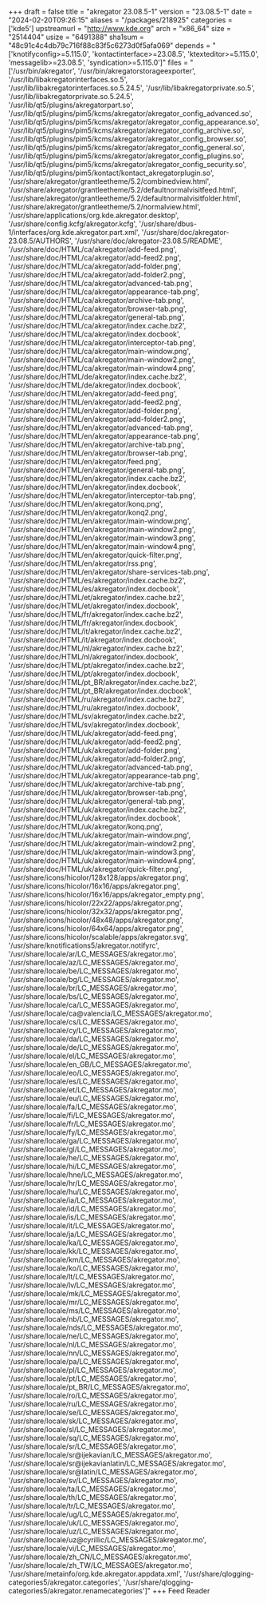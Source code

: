 +++
draft = false
title = "akregator 23.08.5-1"
version = "23.08.5-1"
date = "2024-02-20T09:26:15"
aliases = "/packages/218925"
categories = ['kde5']
upstreamurl = "http://www.kde.org"
arch = "x86_64"
size = "2514404"
usize = "6491388"
sha1sum = "48c91c4c4db79c716f88c83f5c6273d0f5afa069"
depends = "['knotifyconfig>=5.115.0', 'kontactinterface>=23.08.5', 'ktexteditor>=5.115.0', 'messagelib>=23.08.5', 'syndication>=5.115.0']"
files = "['/usr/bin/akregator', '/usr/bin/akregatorstorageexporter', '/usr/lib/libakregatorinterfaces.so.5', '/usr/lib/libakregatorinterfaces.so.5.24.5', '/usr/lib/libakregatorprivate.so.5', '/usr/lib/libakregatorprivate.so.5.24.5', '/usr/lib/qt5/plugins/akregatorpart.so', '/usr/lib/qt5/plugins/pim5/kcms/akregator/akregator_config_advanced.so', '/usr/lib/qt5/plugins/pim5/kcms/akregator/akregator_config_appearance.so', '/usr/lib/qt5/plugins/pim5/kcms/akregator/akregator_config_archive.so', '/usr/lib/qt5/plugins/pim5/kcms/akregator/akregator_config_browser.so', '/usr/lib/qt5/plugins/pim5/kcms/akregator/akregator_config_general.so', '/usr/lib/qt5/plugins/pim5/kcms/akregator/akregator_config_plugins.so', '/usr/lib/qt5/plugins/pim5/kcms/akregator/akregator_config_security.so', '/usr/lib/qt5/plugins/pim5/kontact/kontact_akregatorplugin.so', '/usr/share/akregator/grantleetheme/5.2/combinedview.html', '/usr/share/akregator/grantleetheme/5.2/defaultnormalvisitfeed.html', '/usr/share/akregator/grantleetheme/5.2/defaultnormalvisitfolder.html', '/usr/share/akregator/grantleetheme/5.2/normalview.html', '/usr/share/applications/org.kde.akregator.desktop', '/usr/share/config.kcfg/akregator.kcfg', '/usr/share/dbus-1/interfaces/org.kde.akregator.part.xml', '/usr/share/doc/akregator-23.08.5/AUTHORS', '/usr/share/doc/akregator-23.08.5/README', '/usr/share/doc/HTML/ca/akregator/add-feed.png', '/usr/share/doc/HTML/ca/akregator/add-feed2.png', '/usr/share/doc/HTML/ca/akregator/add-folder.png', '/usr/share/doc/HTML/ca/akregator/add-folder2.png', '/usr/share/doc/HTML/ca/akregator/advanced-tab.png', '/usr/share/doc/HTML/ca/akregator/appearance-tab.png', '/usr/share/doc/HTML/ca/akregator/archive-tab.png', '/usr/share/doc/HTML/ca/akregator/browser-tab.png', '/usr/share/doc/HTML/ca/akregator/general-tab.png', '/usr/share/doc/HTML/ca/akregator/index.cache.bz2', '/usr/share/doc/HTML/ca/akregator/index.docbook', '/usr/share/doc/HTML/ca/akregator/interceptor-tab.png', '/usr/share/doc/HTML/ca/akregator/main-window.png', '/usr/share/doc/HTML/ca/akregator/main-window2.png', '/usr/share/doc/HTML/ca/akregator/main-window4.png', '/usr/share/doc/HTML/de/akregator/index.cache.bz2', '/usr/share/doc/HTML/de/akregator/index.docbook', '/usr/share/doc/HTML/en/akregator/add-feed.png', '/usr/share/doc/HTML/en/akregator/add-feed2.png', '/usr/share/doc/HTML/en/akregator/add-folder.png', '/usr/share/doc/HTML/en/akregator/add-folder2.png', '/usr/share/doc/HTML/en/akregator/advanced-tab.png', '/usr/share/doc/HTML/en/akregator/appearance-tab.png', '/usr/share/doc/HTML/en/akregator/archive-tab.png', '/usr/share/doc/HTML/en/akregator/browser-tab.png', '/usr/share/doc/HTML/en/akregator/feed.png', '/usr/share/doc/HTML/en/akregator/general-tab.png', '/usr/share/doc/HTML/en/akregator/index.cache.bz2', '/usr/share/doc/HTML/en/akregator/index.docbook', '/usr/share/doc/HTML/en/akregator/interceptor-tab.png', '/usr/share/doc/HTML/en/akregator/konq.png', '/usr/share/doc/HTML/en/akregator/konq2.png', '/usr/share/doc/HTML/en/akregator/main-window.png', '/usr/share/doc/HTML/en/akregator/main-window2.png', '/usr/share/doc/HTML/en/akregator/main-window3.png', '/usr/share/doc/HTML/en/akregator/main-window4.png', '/usr/share/doc/HTML/en/akregator/quick-filter.png', '/usr/share/doc/HTML/en/akregator/rss.png', '/usr/share/doc/HTML/en/akregator/share-services-tab.png', '/usr/share/doc/HTML/es/akregator/index.cache.bz2', '/usr/share/doc/HTML/es/akregator/index.docbook', '/usr/share/doc/HTML/et/akregator/index.cache.bz2', '/usr/share/doc/HTML/et/akregator/index.docbook', '/usr/share/doc/HTML/fr/akregator/index.cache.bz2', '/usr/share/doc/HTML/fr/akregator/index.docbook', '/usr/share/doc/HTML/it/akregator/index.cache.bz2', '/usr/share/doc/HTML/it/akregator/index.docbook', '/usr/share/doc/HTML/nl/akregator/index.cache.bz2', '/usr/share/doc/HTML/nl/akregator/index.docbook', '/usr/share/doc/HTML/pt/akregator/index.cache.bz2', '/usr/share/doc/HTML/pt/akregator/index.docbook', '/usr/share/doc/HTML/pt_BR/akregator/index.cache.bz2', '/usr/share/doc/HTML/pt_BR/akregator/index.docbook', '/usr/share/doc/HTML/ru/akregator/index.cache.bz2', '/usr/share/doc/HTML/ru/akregator/index.docbook', '/usr/share/doc/HTML/sv/akregator/index.cache.bz2', '/usr/share/doc/HTML/sv/akregator/index.docbook', '/usr/share/doc/HTML/uk/akregator/add-feed.png', '/usr/share/doc/HTML/uk/akregator/add-feed2.png', '/usr/share/doc/HTML/uk/akregator/add-folder.png', '/usr/share/doc/HTML/uk/akregator/add-folder2.png', '/usr/share/doc/HTML/uk/akregator/advanced-tab.png', '/usr/share/doc/HTML/uk/akregator/appearance-tab.png', '/usr/share/doc/HTML/uk/akregator/archive-tab.png', '/usr/share/doc/HTML/uk/akregator/browser-tab.png', '/usr/share/doc/HTML/uk/akregator/general-tab.png', '/usr/share/doc/HTML/uk/akregator/index.cache.bz2', '/usr/share/doc/HTML/uk/akregator/index.docbook', '/usr/share/doc/HTML/uk/akregator/konq.png', '/usr/share/doc/HTML/uk/akregator/main-window.png', '/usr/share/doc/HTML/uk/akregator/main-window2.png', '/usr/share/doc/HTML/uk/akregator/main-window3.png', '/usr/share/doc/HTML/uk/akregator/main-window4.png', '/usr/share/doc/HTML/uk/akregator/quick-filter.png', '/usr/share/icons/hicolor/128x128/apps/akregator.png', '/usr/share/icons/hicolor/16x16/apps/akregator.png', '/usr/share/icons/hicolor/16x16/apps/akregator_empty.png', '/usr/share/icons/hicolor/22x22/apps/akregator.png', '/usr/share/icons/hicolor/32x32/apps/akregator.png', '/usr/share/icons/hicolor/48x48/apps/akregator.png', '/usr/share/icons/hicolor/64x64/apps/akregator.png', '/usr/share/icons/hicolor/scalable/apps/akregator.svg', '/usr/share/knotifications5/akregator.notifyrc', '/usr/share/locale/ar/LC_MESSAGES/akregator.mo', '/usr/share/locale/az/LC_MESSAGES/akregator.mo', '/usr/share/locale/be/LC_MESSAGES/akregator.mo', '/usr/share/locale/bg/LC_MESSAGES/akregator.mo', '/usr/share/locale/br/LC_MESSAGES/akregator.mo', '/usr/share/locale/bs/LC_MESSAGES/akregator.mo', '/usr/share/locale/ca/LC_MESSAGES/akregator.mo', '/usr/share/locale/ca@valencia/LC_MESSAGES/akregator.mo', '/usr/share/locale/cs/LC_MESSAGES/akregator.mo', '/usr/share/locale/cy/LC_MESSAGES/akregator.mo', '/usr/share/locale/da/LC_MESSAGES/akregator.mo', '/usr/share/locale/de/LC_MESSAGES/akregator.mo', '/usr/share/locale/el/LC_MESSAGES/akregator.mo', '/usr/share/locale/en_GB/LC_MESSAGES/akregator.mo', '/usr/share/locale/eo/LC_MESSAGES/akregator.mo', '/usr/share/locale/es/LC_MESSAGES/akregator.mo', '/usr/share/locale/et/LC_MESSAGES/akregator.mo', '/usr/share/locale/eu/LC_MESSAGES/akregator.mo', '/usr/share/locale/fa/LC_MESSAGES/akregator.mo', '/usr/share/locale/fi/LC_MESSAGES/akregator.mo', '/usr/share/locale/fr/LC_MESSAGES/akregator.mo', '/usr/share/locale/fy/LC_MESSAGES/akregator.mo', '/usr/share/locale/ga/LC_MESSAGES/akregator.mo', '/usr/share/locale/gl/LC_MESSAGES/akregator.mo', '/usr/share/locale/he/LC_MESSAGES/akregator.mo', '/usr/share/locale/hi/LC_MESSAGES/akregator.mo', '/usr/share/locale/hne/LC_MESSAGES/akregator.mo', '/usr/share/locale/hr/LC_MESSAGES/akregator.mo', '/usr/share/locale/hu/LC_MESSAGES/akregator.mo', '/usr/share/locale/ia/LC_MESSAGES/akregator.mo', '/usr/share/locale/id/LC_MESSAGES/akregator.mo', '/usr/share/locale/is/LC_MESSAGES/akregator.mo', '/usr/share/locale/it/LC_MESSAGES/akregator.mo', '/usr/share/locale/ja/LC_MESSAGES/akregator.mo', '/usr/share/locale/ka/LC_MESSAGES/akregator.mo', '/usr/share/locale/kk/LC_MESSAGES/akregator.mo', '/usr/share/locale/km/LC_MESSAGES/akregator.mo', '/usr/share/locale/ko/LC_MESSAGES/akregator.mo', '/usr/share/locale/lt/LC_MESSAGES/akregator.mo', '/usr/share/locale/lv/LC_MESSAGES/akregator.mo', '/usr/share/locale/mk/LC_MESSAGES/akregator.mo', '/usr/share/locale/mr/LC_MESSAGES/akregator.mo', '/usr/share/locale/ms/LC_MESSAGES/akregator.mo', '/usr/share/locale/nb/LC_MESSAGES/akregator.mo', '/usr/share/locale/nds/LC_MESSAGES/akregator.mo', '/usr/share/locale/ne/LC_MESSAGES/akregator.mo', '/usr/share/locale/nl/LC_MESSAGES/akregator.mo', '/usr/share/locale/nn/LC_MESSAGES/akregator.mo', '/usr/share/locale/pa/LC_MESSAGES/akregator.mo', '/usr/share/locale/pl/LC_MESSAGES/akregator.mo', '/usr/share/locale/pt/LC_MESSAGES/akregator.mo', '/usr/share/locale/pt_BR/LC_MESSAGES/akregator.mo', '/usr/share/locale/ro/LC_MESSAGES/akregator.mo', '/usr/share/locale/ru/LC_MESSAGES/akregator.mo', '/usr/share/locale/se/LC_MESSAGES/akregator.mo', '/usr/share/locale/sk/LC_MESSAGES/akregator.mo', '/usr/share/locale/sl/LC_MESSAGES/akregator.mo', '/usr/share/locale/sq/LC_MESSAGES/akregator.mo', '/usr/share/locale/sr/LC_MESSAGES/akregator.mo', '/usr/share/locale/sr@ijekavian/LC_MESSAGES/akregator.mo', '/usr/share/locale/sr@ijekavianlatin/LC_MESSAGES/akregator.mo', '/usr/share/locale/sr@latin/LC_MESSAGES/akregator.mo', '/usr/share/locale/sv/LC_MESSAGES/akregator.mo', '/usr/share/locale/ta/LC_MESSAGES/akregator.mo', '/usr/share/locale/th/LC_MESSAGES/akregator.mo', '/usr/share/locale/tr/LC_MESSAGES/akregator.mo', '/usr/share/locale/ug/LC_MESSAGES/akregator.mo', '/usr/share/locale/uk/LC_MESSAGES/akregator.mo', '/usr/share/locale/uz/LC_MESSAGES/akregator.mo', '/usr/share/locale/uz@cyrillic/LC_MESSAGES/akregator.mo', '/usr/share/locale/vi/LC_MESSAGES/akregator.mo', '/usr/share/locale/zh_CN/LC_MESSAGES/akregator.mo', '/usr/share/locale/zh_TW/LC_MESSAGES/akregator.mo', '/usr/share/metainfo/org.kde.akregator.appdata.xml', '/usr/share/qlogging-categories5/akregator.categories', '/usr/share/qlogging-categories5/akregator.renamecategories']"
+++
Feed Reader